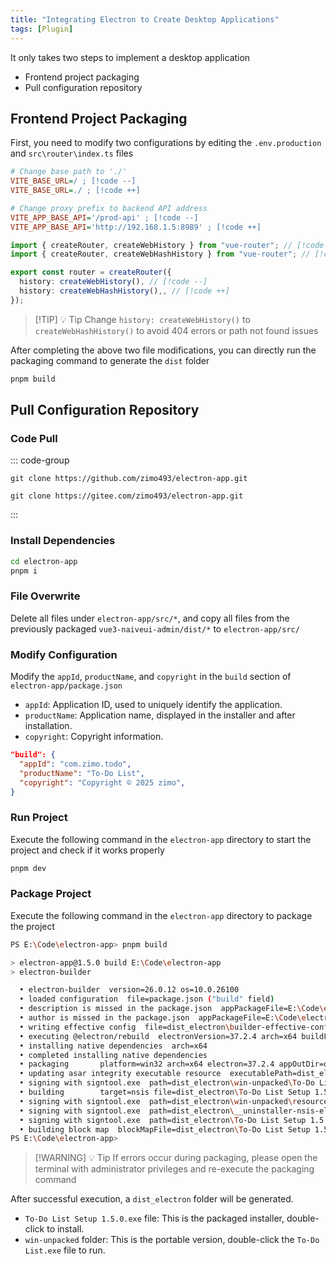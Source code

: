 ```yaml
---
title: "Integrating Electron to Create Desktop Applications"
tags: [Plugin]
---
```


It only takes two steps to implement a desktop application

- Frontend project packaging
- Pull configuration repository

## Frontend Project Packaging

First, you need to modify two configurations by editing the `.env.production` and `src\router\index.ts` files

```ini [.env.production]
# Change base path to './'
VITE_BASE_URL=/ ; [!code --]
VITE_BASE_URL=./ ; [!code ++]

# Change proxy prefix to backend API address
VITE_APP_BASE_API='/prod-api' ; [!code --]
VITE_APP_BASE_API='http://192.168.1.5:8989' ; [!code ++]
```

```ts [src\router\index.ts]
import { createRouter, createWebHistory } from "vue-router"; // [!code --]
import { createRouter, createWebHashHistory } from "vue-router"; // [!code ++]

export const router = createRouter({
  history: createWebHistory(), // [!code --]
  history: createWebHashHistory(),, // [!code ++]
});
```

> [!TIP] 💡 Tip
> Change `history: createWebHistory()` to `createWebHashHistory()` to avoid 404 errors or path not found issues

After completing the above two file modifications, you can directly run the packaging command to generate the `dist` folder

```bash [pnpm]
pnpm build
```

## Pull Configuration Repository

### Code Pull

::: code-group

```shell [GitHub]
git clone https://github.com/zimo493/electron-app.git
```

```shell [Gitee]
git clone https://gitee.com/zimo493/electron-app.git
```

:::

### Install Dependencies

```bash [pnpm]
cd electron-app
pnpm i
```

### File Overwrite

Delete all files under `electron-app/src/*`, and copy all files from the previously packaged `vue3-naiveui-admin/dist/*` to `electron-app/src/`

### Modify Configuration

Modify the `appId`, `productName`, and `copyright` in the `build` section of `electron-app/package.json`

- `appId`: Application ID, used to uniquely identify the application.
- `productName`: Application name, displayed in the installer and after installation.
- `copyright`: Copyright information.

```json [package.json]
"build": {
  "appId": "com.zimo.todo",
  "productName": "To-Do List",
  "copyright": "Copyright © 2025 zimo",
}
```

### Run Project

Execute the following command in the `electron-app` directory to start the project and check if it works properly

```bash [pnpm]
pnpm dev
```

### Package Project

Execute the following command in the `electron-app` directory to package the project

```bash [pnpm]
PS E:\Code\electron-app> pnpm build

> electron-app@1.5.0 build E:\Code\electron-app
> electron-builder

  • electron-builder  version=26.0.12 os=10.0.26100
  • loaded configuration  file=package.json ("build" field)
  • description is missed in the package.json  appPackageFile=E:\Code\electron-app\package.json
  • author is missed in the package.json  appPackageFile=E:\Code\electron-app\package.json
  • writing effective config  file=dist_electron\builder-effective-config.yaml
  • executing @electron/rebuild  electronVersion=37.2.4 arch=x64 buildFromSource=false appDir=./
  • installing native dependencies  arch=x64
  • completed installing native dependencies
  • packaging       platform=win32 arch=x64 electron=37.2.4 appOutDir=dist_electron\win-unpacked
  • updating asar integrity executable resource  executablePath=dist_electron\win-unpacked\To-Do List.exe
  • signing with signtool.exe  path=dist_electron\win-unpacked\To-Do List.exe
  • building        target=nsis file=dist_electron\To-Do List Setup 1.5.0.exe archs=x64 oneClick=false perMachine=false
  • signing with signtool.exe  path=dist_electron\win-unpacked\resources\elevate.exe
  • signing with signtool.exe  path=dist_electron\__uninstaller-nsis-electron-app.exe
  • signing with signtool.exe  path=dist_electron\To-Do List Setup 1.5.0.exe
  • building block map  blockMapFile=dist_electron\To-Do List Setup 1.5.0.exe.blockmap
PS E:\Code\electron-app>
```

> [!WARNING] 💡 Tip
> If errors occur during packaging, please open the terminal with administrator privileges and re-execute the packaging command

After successful execution, a `dist_electron` folder will be generated.

- `To-Do List Setup 1.5.0.exe` file: This is the packaged installer, double-click to install.
- `win-unpacked` folder: This is the portable version, double-click the `To-Do List.exe` file to run.
